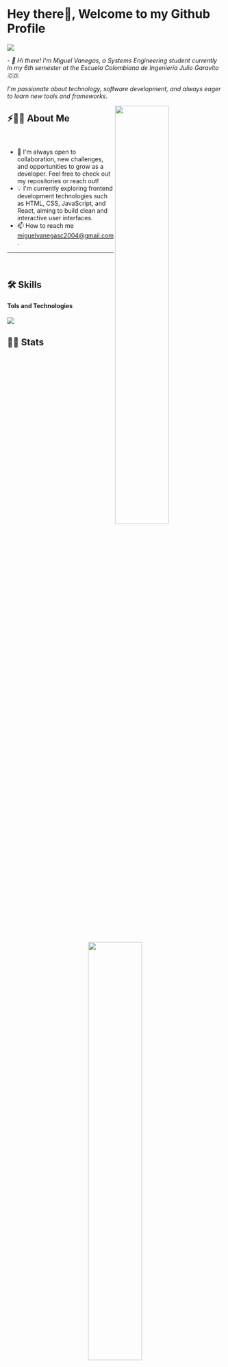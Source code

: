# Hey there👋, Welcome to my Github Profile

<img src="https://readme-typing-svg.herokuapp.com?font=Architects+Daughter&color=22EBF7&size=25&center=false&lines=hey!+its+Miguel"/>
 
 <p>- <i>👋 Hi there!
I'm Miguel Vanegas, a Systems Engineering student currently in my 6th semester at the Escuela Colombiana de Ingeniería Julio Garavito 🇨🇴.

I'm passionate about technology, software development, and always eager to learn new tools and frameworks.

</i></p>


<img src="https://user-images.githubusercontent.com/89788120/167628634-549d2bdd-609e-4275-85af-1e1974da64ca.gif" width="50%" align="right" />

## ⚡🙋‍♂️ About Me

</br>

- 🔧 I'm always open to collaboration, new challenges, and opportunities to grow as a developer. Feel free to check out my repositories or reach out!
- 💡 I'm currently exploring frontend development technologies such as HTML, CSS, JavaScript, and React, aiming to build clean and interactive user interfaces.
- 📫 How to reach me miguelvanegasc2004@gmail.com.

<hr>

</br>

    
## 🛠️ Skills

#### Tols and Technologies
<p align="left">
  <a href="https://skillicons.dev">
    <img src="https://skillicons.dev/icons?i=java,py,css,html,js,ts,postgresql,mongodb,git,github,react,next,azure,spring&perline=12" />
  </a>
</p>

<!-- ![PyPI](https://img.shields.io/badge/pypi-3775A9?style=flat&logo=pypi&logoColor=white)&nbsp; -->


## 📄📜 Stats


<p align="center">
  <img width="50%" src="https://github-readme-stats.vercel.app/api?username=miguelvanegas-c&theme=algolia&show_icons=true&bg_color=transparent&title_color=navy&text_color=black" />
 </br>
  <img width="50%" src="https://github-readme-streak-stats.herokuapp.com/?user=miguelvanegas-c"/>
 </br>
  <img width="50%" src="https://github-readme-stats.vercel.app/api/top-langs/?username=miguelvanegas-c&exclude_repo=Portfolio,HomePal&langs_count=7&layout=compact&bg_color=transparent" />
</p>
     
 
## &nbsp; &nbsp; 📬📥 &nbsp; Connnect with Me

<br/>

<a href="mailto:miguelvanegasc2004@gmail.com"><img width="85px" alt="Gmail" src="https://img.shields.io/badge/Gmail-D14836?style=flat&logo=gmail&logoColor=white" /></a> &nbsp; &nbsp; 


</br>
</br>


<!--

<div style = "display: flex; align-items: center; justify-content: center;">
 
  <div>
    
<a href="https://www.buymeacoffee.com/gkaustav" target="_blank"><img src="https://www.buymeacoffee.com/assets/img/custom_images/orange_img.png" alt="Buy Me A Coffee" style="height: 31px !important;width: 154px !important;box-shadow: 0px 3px 2px 0px rgba(190, 190, 190, 0.5) !important;-webkit-box-shadow: 0px 3px 2px 0px rgba(190, 190, 190, 0.5) !important; margin-left: 35%;" ></a>&nbsp;&nbsp;&nbsp;&nbsp;<a href = "https://ko-fi.com/F1F1BRCNJ"><img src = "https://ko-fi.com/img/githubbutton_sm.svg"/></a>
    
  </div>
 </div>

-->

<!--
<a href="https://hits.seeyoufarm.com"><img src="https://hits.seeyoufarm.com/api/count/incr/badge.svg?url=https%3A%2F%2Fgithub.com%2Fkaustav202%2Fhit-counter&count_bg=%236DAC3D&title_bg=%23555555&icon=grafana.svg&icon_color=%23E7E7E7&title=hits&edge_flat=false"/></a>  -->


